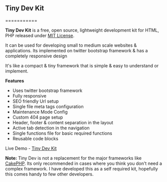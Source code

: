 <h2>Tiny Dev Kit</h2>
===========

<strong>Tiny Dev Kit</strong> is a free, open source, lightweight development kit for HTML, PHP released under <a href="https://github.com/nitishdhar/tinydev/blob/master/License.txt">MIT License</a>. 

It can be used for developing small to medium scale websites & applications. Its implemented on twitter bootstrap framework &amp; has a completely responsive design

It's like a compact & tiny framework that is simple & easy to understand or implement.

<strong>Features</strong>
<ul>
<li>Uses twitter bootstrap framework</li>
<li>Fully responsive</li>
<li>SEO friendly Url setup</li>
<li>Single file meta tags configuration</li>
<li>Maintenance Mode Config</li>
<li>Custom 404 page setup</li>
<li>Header, footer & content separation in the layout</li>
<li>Active tab detection in the navigation</li>
<li>Single functions file for basic required functions</li>
<li>Reusable code blocks</li>
</ul>

Live Demo - <a href="http://work.nitishdhar.com/tinydev/" target="_blank">Tiny Dev Kit</a>

<strong>Note:</strong> Tiny Dev is not a replacement for the major frameworks like <a href="http://cakephp.org">CakePHP</a>. Its only recommended in cases where you think you don't need a complex framework. I have developed this as a self required kit, hopefully this comes handy to few other developers.